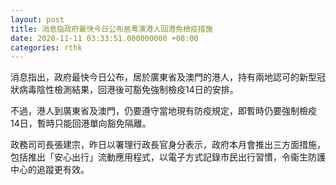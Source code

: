 ```yaml
---
layout: post
title: 消息指政府最快今日公布居粵澳港人回港免檢疫措施
date: 2020-11-11 03:33:51.000000000 +08:00
categories: rthk
---
```


消息指出，政府最快今日公布，居於廣東省及澳門的港人，持有兩地認可的新型冠狀病毒陰性檢測結果，回港後可豁免強制檢疫14日的安排。

不過，港人到廣東省及澳門，仍要遵守當地現有防疫規定，即暫時仍要強制檢疫14日，暫時只能回港單向豁免隔離。

政務司司長張建宗，昨日以署理行政長官身分表示，政府本月會推出三方面措施，包括推出「安心出行」流動應用程式，以電子方式記錄市民出行習慣，令衞生防護中心的追蹤更有效。
